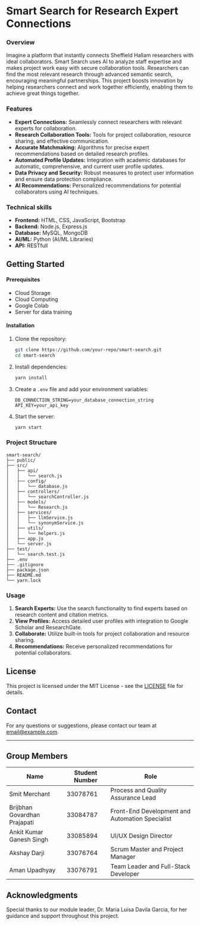 # Smart Search for Research Expert Connections

### Overview

Imagine a platform that instantly connects Sheffield Hallam researchers with ideal collaborators. Smart Search uses AI to analyze staff expertise and makes project work easy with secure collaboration tools. Researchers can find the most relevant research through advanced semantic search, encouraging meaningful partnerships. This project boosts innovation by helping researchers connect and work together efficiently, enabling them to achieve great things together.

### Features

- **Expert Connections:** Seamlessly connect researchers with relevant experts for collaboration.
- **Research Collaboration Tools:** Tools for project collaboration, resource sharing, and effective communication.
- **Accurate Matchmaking:** Algorithms for precise expert recommendations based on detailed research profiles.
- **Automated Profile Updates:** Integration with academic databases for automatic, comprehensive, and current user profile updates.
- **Data Privacy and Security:** Robust measures to protect user information and ensure data protection compliance.
- **AI Recommendations:** Personalized recommendations for potential collaborators using AI techniques.

### Technical skills

- **Frontend:** HTML, CSS, JavaScript, Bootstrap
- **Backend:** Node.js, Express.js
- **Database:** MySQL, MongoDB
- **AI/ML:** Python (AI/ML Libraries)
- **API:** RESTfull

## Getting Started

#### Prerequisites

- Cloud Storage
- Cloud Computing
- Google Colab
- Server for data training

#### Installation

1. Clone the repository:
   ```bash
   git clone https://github.com/your-repo/smart-search.git
   cd smart-search
   ```

2. Install dependencies:
   ```bash
   yarn install
   ```

3. Create a `.env` file and add your environment variables:
   ```plaintext
   DB_CONNECTION_STRING=your_database_connection_string
   API_KEY=your_api_key
   ```

4. Start the server:
   ```bash
   yarn start
   ```

### Project Structure

```plaintext
smart-search/
├── public/             
├── src/                
│   ├── api/            
│   │   └── search.js   
│   ├── config/         
│   │   └── database.js 
│   ├── controllers/    
│   │   └── searchController.js
│   ├── models/         
│   │   └── Research.js
│   ├── services/       
│   │   ├── llmService.js
│   │   └── synonymService.js
│   ├── utils/          
│   │   └── helpers.js
│   ├── app.js          
│   └── server.js       
├── test/               
│   └── search.test.js  
├── .env                
├── .gitignore          
├── package.json        
├── README.md           
└── yarn.lock           
```

### Usage

1. **Search Experts:** Use the search functionality to find experts based on research content and citation metrics.
2. **View Profiles:** Access detailed user profiles with integration to Google Scholar and ResearchGate.
3. **Collaborate:** Utilize built-in tools for project collaboration and resource sharing.
4. **Recommendations:** Receive personalized recommendations for potential collaborators.


## License

This project is licensed under the MIT License - see the [LICENSE](LICENSE) file for details.

## Contact

For any questions or suggestions, please contact our team at [email@example.com](mailto:email@example.com).

---

## Group Members

| Name                        | Student Number | Role                                  |
|-----------------------------|----------------|---------------------------------------|
| Smit Merchant               | 33078761       | Process and Quality Assurance Lead    |
| Brijbhan Govardhan Prajapati| 33084787       | Front-End Development and Automation Specialist|
| Ankit Kumar Ganesh Singh    | 33085894       | UI/UX Design Director                 |
| Akshay Darji                | 33076764       | Scrum Master and Project Manager      |
| Aman Upadhyay               | 33076791       | Team Leader and Full-Stack Developer  |

## Acknowledgments

Special thanks to our module leader, Dr. Maria Luisa Davila Garcia, for her guidance and support throughout this project.
